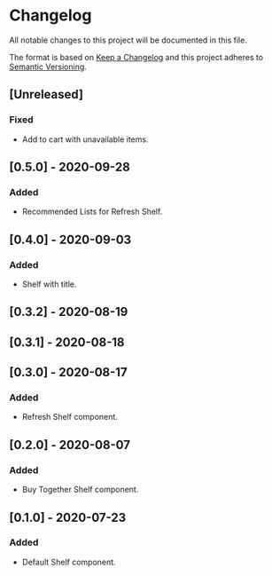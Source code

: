 # Changelog

All notable changes to this project will be documented in this file.

The format is based on [Keep a Changelog](http://keepachangelog.com/en/1.0.0/)
and this project adheres to [Semantic Versioning](http://semver.org/spec/v2.0.0.html).

## [Unreleased]

### Fixed

- Add to cart with unavailable items.

## [0.5.0] - 2020-09-28

### Added

- Recommended Lists for Refresh Shelf.

## [0.4.0] - 2020-09-03

### Added

- Shelf with title.

## [0.3.2] - 2020-08-19

## [0.3.1] - 2020-08-18

## [0.3.0] - 2020-08-17

### Added

- Refresh Shelf component.

## [0.2.0] - 2020-08-07

### Added

- Buy Together Shelf component.

## [0.1.0] - 2020-07-23

### Added

- Default Shelf component.
